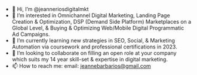 - 👋 Hi, I’m @jeanneriosdigitalmkt
- 👀 I’m interested in Omnichannel Digital Marketing, Landing Page Creation & Optimization, DSP (Demand Side Platform) Marketplaces on a Global Level, & Buying & Optimizing Web/Mobile Digital Programmatic Ad Campaigns.
- 🌱 I’m currently learning new strategies in SEO, Social, & Marketing Automation via coursework and professional certifications in 2023.
- 💞️ I’m looking to collaborate on filling an open role at your company which suits my 14 year skill-set & expertise in digital marketing.
- 📫 How to reach me: email: jeannebarbarios@gmail.com

<!---
jeanneriosdigitalmkt/jeanneriosdigitalmkt is a ✨ special ✨ repository because its `README.md` (this file) appears on your GitHub profile.
You can click the Preview link to take a look at your changes.
--->
